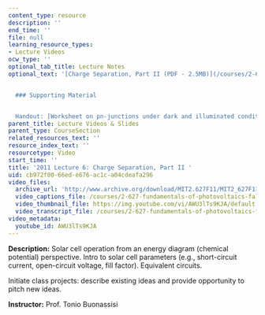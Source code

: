 ```yaml
---
content_type: resource
description: ''
end_time: ''
file: null
learning_resource_types:
- Lecture Videos
ocw_type: ''
optional_tab_title: Lecture Notes
optional_text: '[Charge Separation, Part II (PDF - 2.5MB)](/courses/2-627-fundamentals-of-photovoltaics-fall-2013/resources/mit2_627f13_lec06)


  ### Supporting Material


  Handout: [Worksheet on pn-junctions under dark and illuminated conditions (PDF)](/courses/2-627-fundamentals-of-photovoltaics-fall-2013/resources/mit2_627f13_lec06_handout)'
parent_title: Lecture Videos & Slides
parent_type: CourseSection
related_resources_text: ''
resource_index_text: ''
resourcetype: Video
start_time: ''
title: '2011 Lecture 6: Charge Separation, Part II '
uid: cb972f00-66ed-e676-ac1c-a04cdeafa296
video_files:
  archive_url: 'http://www.archive.org/download/MIT2.627F11/MIT2_627F11_lec06_300k.mp4 '
  video_captions_file: /courses/2-627-fundamentals-of-photovoltaics-fall-2013/8ba4b00f77295593aa74808ee1e30926_AWU3lTs9KJA.vtt
  video_thumbnail_file: https://img.youtube.com/vi/AWU3lTs9KJA/default.jpg
  video_transcript_file: /courses/2-627-fundamentals-of-photovoltaics-fall-2013/33d76521440b0518deee8be34e2114de_AWU3lTs9KJA.pdf
video_metadata:
  youtube_id: AWU3lTs9KJA
---
```


**Description:** Solar cell operation from an energy diagram (chemical potential) perspective. Intro to solar cell parameters (e.g., short-circuit current, open-circuit voltage, fill factor). Equivalent circuits.

Initiate class projects: describe existing ideas and provide opportunity to pitch new ideas.

**Instructor:** Prof. Tonio Buonassisi

